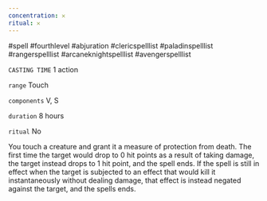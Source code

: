 ```yaml
---
concentration: 𐄂
ritual: 𐄂
---
```

#spell #fourthlevel #abjuration #clericspelllist #paladinspelllist #rangerspelllist #arcaneknightspelllist #avengerspelllist

`CASTING TIME`
1 action

`range`
Touch

`components`
V, S

`duration`
8 hours

`ritual`
No

You touch a creature and grant it a measure of protection from death. The first time the target would drop to 0 hit points as a result of taking damage, the target instead drops to 1 hit point, and the spell ends. If the spell is still in effect when the target is subjected to an effect that would kill it instantaneously without dealing damage, that effect is instead negated against the target, and the spells ends.